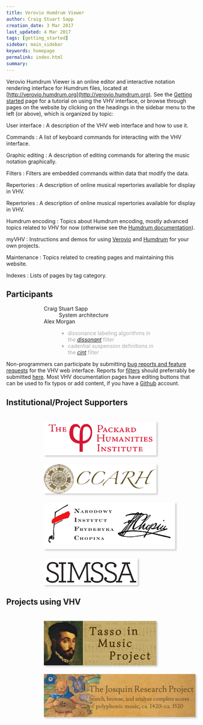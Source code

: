 ```yaml
---
title: Verovio Humdrum Viewer 
author: Craig Stuart Sapp
creation_date: 3 Mar 2017
last_updated: 4 Mar 2017
tags: [getting_started]
sidebar: main_sidebar
keywords: homepage
permalink: index.html
summary: 
---
```



Verovio Humdrum Viewer is an online editor and interactive notation rendering interface 
for Humdrum files, located at [http://verovio.humdrum.org](http://verovio.humdrum.org).
See the [Getting started](/interface/getting_started) page for a tutorial on using
the VHV interface, or browse through pages on the website by clicking on the headings
in the sidebar menu to the left (or above), which is organized by topic:

<style>

dl {
	margin-left: 100px;
	margin-right: 100px;

}

dd {
	margin-top: 0 !important;
}

</style>

User interface
: A description of the VHV web interface and how to use it.

Commands
: A list of keyboard commands for interacting with the VHV interface.

Graphic editing
: A description of editing commands for altering the music notation graphically.

Filters
: Filters are embedded commands within data that modify the data.

Repertories
: A description of online musical repertories available for display in VHV.

Repertories
: A description of online musical repertories available for display in VHV.

Humdrum encoding
: Topics about Humdrum encoding, mostly advanced topics related to VHV for now
(otherwise see the [Humdrum documentation](http://www.humdrum.org)).

myVHV
: Instructions and demos for using [Verovio](http://www.verovio.org) and 
[Humdrum](http://www.humdrum.org) for your own projects.

Maintenance
: Topics related to creating pages and maintaining this website.

Indexes
: Lists of pages by tag category.


## Participants ##

<style>

ul.brief li {
	color: #aaa;
	padding: 0 !important;
	margin: 0 !important;
}

</style>

<dl>
<dt>Craig Stuart Sapp</dt>
<dd>System architecture</dd>
<dt>Alex Morgan</dt>
<dd>
<ul class="brief"> <li> dissonance labeling algorithms in the <i><a href="/filters/dissonant">dissonant</a></i> filter</li> <li> cadential suspension definitions in the <i><a href="/filters/cint">cint</a></i> filter </li> </ul>
</dd>
</dl>

Non-programmers can participate by submitting <a
href="https://github.com/humdrum-tools/verovio-humdrum-viewer/issues">bug
reports and feature requests</a> for the VHV web interface.  Reports for <a
href="/filters">filters</a> should preferrably be submitted <a
href="https://github.com/craigsapp/humlib/issues">here</a>.  Most
VHV documentation pages have editing buttons that can be used to
fix typos or add content, if you have a <a
href="https://github.com">Github</a> account.

## Institutional/Project Supporters ##

<style>

.logo {
	padding-top: 20px;
	padding-right: 20px;
}

.shadow {
	-webkit-filter: drop-shadow(3px 3px 2px rgba(0,0,0,0.2));
	drop-shadow(3px 3px 2px rgba(0,0,0,0.2));
}

</style>

<div style="margin-left: 100px">

<a class="logo" href="http://www.packhum.org"><img class="logo shadow" style="width:300px"  src="/images/phi-logo.png"></a>
<a class="logo" href="http://wiki.ccarh.org"><img class="logo shadow" style="width:300px" src="/images/ccarh-logo.png"></a>
<a class="logo" href="http://en.chopin.nifc.pl"><img class="logo shadow" style="width:350px" src="/images/nifc-logo.png"></a>
<a class="logo" href="https://simssa.ca/"><img class="logo shadow" style="width:250px" src="/images/simssa-logo.png"></a>

</div>

## Projects using VHV ##

<div style="margin-left: 100px">

<a class="logo" href="http://www.tassomusic.org"><img class="logo shadow" style="width:300px" src="/images/tmp-logo.png"></a>
<a class="logo" href="http://josquin.stanford.edu"><img class="logo shadow" style="width:419px" src="/images/jrp-logo.png"></a>


</div>


